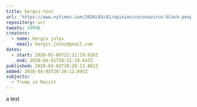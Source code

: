 ```yaml
---
title: bergis-test
url: 'https://www.nytimes.com/2020/04/01/opinion/coronavirus-black-people.html'
repository: ucr
tweets: 19996
creators:
  - name: bergis jules
    email: bergis.jules@gmail.com
dates:
  - start: 2020-01-06T21:21:19.626Z
    end: 2020-04-01T20:21:19.647Z
published: 2020-04-02T20:20:12.881Z
added: 2020-04-02T20:20:12.895Z
subjects:
  - Trump is Racist
---
```

a test